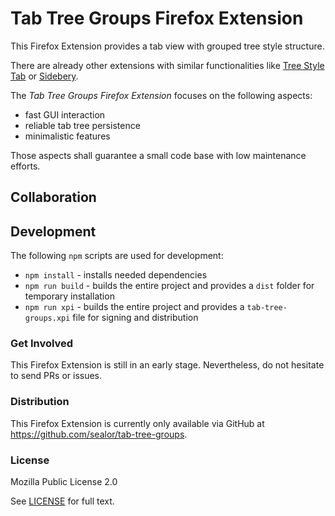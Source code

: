 # Tab Tree Groups Firefox Extension

This Firefox Extension provides a tab view with grouped tree style structure.

There are already other extensions with similar functionalities like [Tree Style Tab](https://github.com/piroor/treestyletab) or [Sidebery](https://github.com/mbnuqw/sidebery).

The *Tab Tree Groups Firefox Extension* focuses on the following aspects:

* fast GUI interaction
* reliable tab tree persistence
* minimalistic features

Those aspects shall guarantee a small code base with low maintenance efforts.


## Collaboration


## Development

The following `npm` scripts are used for development:

* `npm install` - installs needed dependencies
* `npm run build` - builds the entire project and provides a `dist` folder for temporary installation
* `npm run xpi` - builds the entire project and provides a `tab-tree-groups.xpi` file for signing and distribution


### Get Involved

This Firefox Extension is still in an early stage. Nevertheless, do not hesitate to send PRs or issues.


### Distribution

This Firefox Extension is currently only available via GitHub at <https://github.com/sealor/tab-tree-groups>.


### License

Mozilla Public License 2.0

See [LICENSE](LICENSE) for full text.
